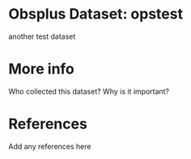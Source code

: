 # Obsplus Dataset: opstest

another test dataset

# More info

Who collected this dataset? Why is it important?

# References

Add any references here

